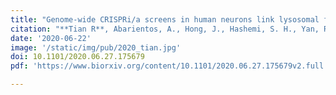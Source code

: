 ```yaml
---
title: "Genome-wide CRISPRi/a screens in human neurons link lysosomal failure to ferroptosis."
citation: "**Tian R**, Abarientos, A., Hong, J., Hashemi, S. H., Yan, R., Nalls, M. A., ... & Kampmann, M. *bioRxiv*. 2020."
date: '2020-06-22'
image: '/static/img/pub/2020_tian.jpg'
doi: 10.1101/2020.06.27.175679
pdf: 'https://www.biorxiv.org/content/10.1101/2020.06.27.175679v2.full.pdf'

---
```

